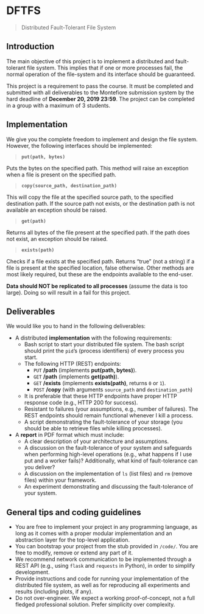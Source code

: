 # DFTFS
> Distributed Fault-Tolerant File System

## Introduction
The main objective of this project is to implement a distributed and fault-tolerant file system.
This implies that if one or more processes fail, the normal operation of the file-system and its
interface should be guaranteed.

This project is a requirement to pass the course. It must be completed and submitted with all deliverables to the Montefiore submission system by the hard deadline of **December 20, 2019 23:59**.
The project can be completed in a group with a maximum of 3 students.

## Implementation
We give you the complete freedom to implement and design the file
system. However, the following interfaces should be implemented:

> **`put(path, bytes)`**

Puts the bytes on the specified path. This method will raise an exception when a file is present on the specified path.

> **`copy(source_path, destination_path)`**

This will copy the file at the specified source path, to the specified destination path. If the source path not exists, or the destination path is not available an exception should be raised.

> **`get(path)`**

Returns all bytes of the file present at the specified path. If the path does not exist, an exception should be raised.

> **`exists(path)`**

Checks if a file exists at the specified path. Returns “true” (not a string) if a file is present at the specified location, false otherwise.
Other methods are most likely required, but these are the endpoints available to the end-user.

**Data should NOT be replicated to all processes** (assume the data is too large).
Doing so will result in a fail for this project.

## Deliverables

We would like you to hand in the following deliverables:

- A distributed **implementation** with the following requirements:
  - Bash script to start your distributed file system.
    The bash script should print the `pid`’s (process identifiers)
    of every process you start.
  - The following HTTP (REST) endpoints:
    - `PUT` **/path** (implements **put(path, bytes)**).
    - `GET` **/path** (implements **get(path)**).
    - `GET` **/exists** (implements **exists(path)**, returns `0` or `1`).
    - `POST` **/copy** (with arguments `source_path` and `destination_path`)
  - It is preferable that these HTTP endpoints have proper HTTP response code (e.g., HTTP 200 for success).
  - Resistant to failures (your assumptions, e.g., number of failures). The REST endpoints should remain functional whenever I kill a process.
  - A script demonstrating the fault-tolerance of your storage (you should be able to retrieve files while killing processes).
- A **report** in PDF format which must include:
  - A clear description of your architecture and assumptions.
  - A discussion on the fault-tolerance of your system and safeguards when performing high-level operations (e.g., what happens if I use put and a worker fails)? Additionally, what kind of fault-tolerance can you deliver?
  - A discussion on the implementation of `ls` (list files) and `rm` (remove files) within your framework.
  - An experiment demonstrating and discussing the fault-tolerance of your system.

## General tips and coding guidelines

- You are free to implement your project in any programming language, as long as it comes with a proper modular implementation and an abstraction layer for the top-level application.
- You can bootstrap your project from the stub provided in `/code/`. You are free to modify, remove or extend any part of it.
- We recommend network communication to be implemented through a REST API (e.g., using `flask` and `requests` in Python), in order to simplify development.
- Provide instructions and code for running your implementation of the distributed file system, as well as for reproducing all experiments and results (including plots, if any).
- Do not over-engineer. We expect a working proof-of-concept, not a full fledged professional solution. Prefer simplicity over complexity.
